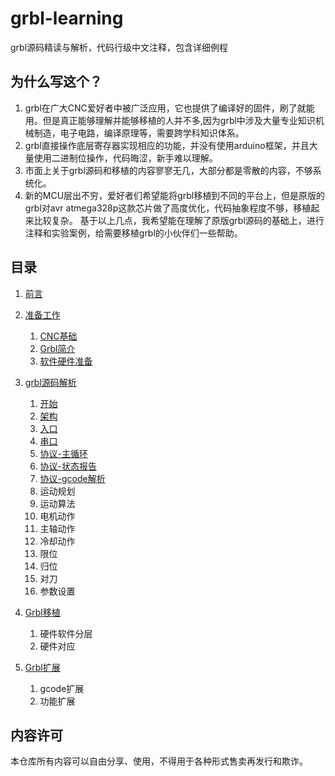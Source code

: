 # grbl-learning

grbl源码精读与解析，代码行级中文注释，包含详细例程

## 为什么写这个？

1. grbl在广大CNC爱好者中被广泛应用，它也提供了编译好的固件，刷了就能用。但是真正能够理解并能够移植的人并不多,因为grbl中涉及大量专业知识机械制造，电子电路，编译原理等，需要跨学科知识体系。
1. grbl直接操作底层寄存器实现相应的功能，并没有使用arduino框架，并且大量使用二进制位操作，代码晦涩，新手难以理解。
1. 市面上关于grbl源码和移植的内容寥寥无几，大部分都是零散的内容，不够系统化。
1. 新的MCU层出不穷，爱好者们希望能将grbl移植到不同的平台上，但是原版的grbl对avr atmega328p这款芯片做了高度优化，代码抽象程度不够，移植起来比较复杂。
基于以上几点，我希望能在理解了原版grbl源码的基础上，进行注释和实验案例，给需要移植grbl的小伙伴们一些帮助。

## 目录

1. [前言](./docs/preface.md)
1. [准备工作](./docs/prepare.md)
    1. [CNC基础](./docs/prepare.md)
    1. [Grbl简介](./docs/prepare.md)
    1. [软件硬件准备](./docs/prepare.md)

1. [grbl源码解析](./docs/analysis/)
    1. [开始](./docs/analysis/)
    1. [架构](./docs/analysis/architecture.md)
    1. [入口](./docs/analysis/main.md)
    1. [串口](./docs/analysis/serial.md)
    1. [协议-主循环](./docs/analysis/protocol.md)
    1. [协议-状态报告](./docs/analysis/report.md)
    1. [协议-gcode解析](./docs/analysis/gcode.md)
    1. 运动规划
    1. 运动算法
    1. 电机动作
    1. 主轴动作
    1. 冷却动作
    1. 限位
    1. 归位
    1. 对刀
    1. 参数设置

1. [Grbl移植](./docs/porting/)
    1. 硬件软件分层
    1. 硬件对应

1. [Grbl扩展](./docs/extensions/)
    1. gcode扩展
    1. 功能扩展


## 内容许可

本仓库所有内容可以自由分享、使用，不得用于各种形式售卖再发行和欺诈。

